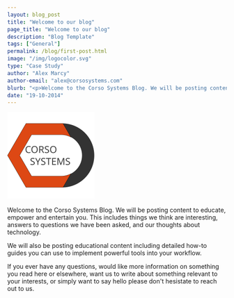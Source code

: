 ```yaml
---
layout: blog_post
title: "Welcome to our blog"
page_title: "Welcome to our blog"
description: "Blog Template"
tags: ["General"]
permalink: /blog/first-post.html
image: "/img/logocolor.svg"
type: "Case Study"
author: "Alex Marcy"
author-email: "alex@corsosystems.com"
blurb: "<p>Welcome to the Corso Systems Blog. We will be posting content to educate, empower, and entertain you. This includes things we think are interesting, answers to questions we have been asked, and our thoughts about technology.</p><p>We will also be posting educational content including detailed how-to guides you can use to implement powerful tools into your workflow.</p><p>If you ever have any questions, would like more information on something you read here or elsewhere, want us to write about something relevant to your interests, or simply want to say hello please don't hesistate to reach out to us.</p>"
date: "19-10-2014"
---
```


<img src="/img/logocolor.svg" width="200px"/>

<p>Welcome to the Corso Systems Blog. We will be posting content to educate, empower and entertain you. This includes things we think are interesting, answers to questions we have been asked, and our thoughts about technology.</p><p>We will also be posting educational content including detailed how-to guides you can use to implement powerful tools into your workflow.</p><p>If you ever have any questions, would like more information on something you read here or elsewhere, want us to write about something relevant to your interests, or simply want to say hello please don't hesistate to reach out to us.</p>